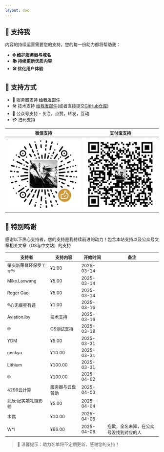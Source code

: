 ```yaml
---
layout: doc
---
```

## 💝 支持我

内容的持续运营需要您的支持，您的每一份助力都将帮助我：

- **🌐 维护服务器与域名**  
- **📚 持续更新优质内容**  
- **🛠️ 优化用户体验**  

## 🎯 支持方式 
- 💾 服务器支持 [给我发邮件](mailto:djhui@live.cn)
- 🛠️ 技术支持 [给我发邮件](mailto:djhui@live.cn)(或者直接提交[GitHub仓库](https://github.com/ha-china/HAOS-CN))
- 📱 公众号支持 - 关注，点赞，转发，互动
- 💳 扫码支持

| 微信支持 | 支付宝支持 |
|----------|------------|
| ![微信](./images/WeChat_Pay.jpg) | ![支付宝](./images/Ali_Pay.jpg) |

## 🙏 特别鸣谢

感谢以下热心支持者，您的支持是我持续前进的动力！包含本站支持以及公众号文章相关文章（OS与中文站）的支持

| 支持者                     | 支持内容           | 开始时间   | 备注                     |
|----------------------------|--------------------|------------|--------------------------|
| 肇庆新荣昌环保罗工ᯤ⁵ᴳ      | ¥1.00              | 2025-03-14 |                          |
| Mike.Laowang               | ¥5.00              | 2025-03-14 |                          |
| Roger Gao                  | ¥5.00              | 2025-03-14 |                          |
| ®心无痕星有迹              | ¥1.00              | 2025-03-16 |                          |
| Aviation.lby               | 技术支持           | 2025-03-16 |                          |
| 🤓                         | OS测试支持         | 2025-03-18 |                          |
| YDM                        | ¥5.00              | 2025-03-31 |                          |
| neckya                     | ¥10.00             | 2025-03-31 |                          |
| Lithium                    | ¥100.00            | 2025-03-31 |                          |
| 🤓                         | ¥100.00            | 2025-04-02 |                          |
| 4299云计算                 | 服务器与云盘赞助   | 2025-04-03 |                          |
| 北辰·纪实婚礼摄影师        | ¥5.00              | 2025-04-04 |                          |
| 木偶                       | ¥10.00             | 2025-04-06 |                          |
| W*l                        | ¥66.00             | 2025-04-08 | 抱歉，全名未知，在公众号没找到对应的人 |
> 📌 温馨提示：助力名单将不定期更新，感谢您的支持！